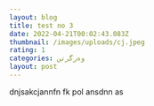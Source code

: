 ```yaml
---
layout: blog
title: test no 3
date: 2022-04-21T00:02:43.083Z
thumbnail: /images/uploads/cj.jpeg
rating: 1
categories: وەرگرتن
layout: post
---
```

dnjsakcjannfn fk pol ansdnn as